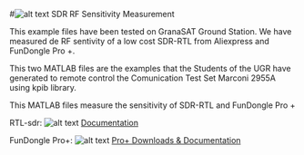 #![alt text](https://granasat.ugr.es/templates/sj_plus/favicon.ico "GranaSAT Logo") SDR RF Sensitivity Measurement

  This example files have been tested on GranaSAT Ground Station. We have measured de RF sentivity of a low cost SDR-RTL from Aliexpress and FunDongle Pro +.

  This two MATLAB files are the examples that the Students of the UGR have generated to remote control the Comunication Test Set Marconi 2955A using kpib library.

  This MATLAB files measure the sensitivity of SDR-RTL and FunDongle Pro +
  
  
  RTL-sdr: 
![alt text](http://erewhon.superkuh.com/gnuradio/rtlsdr_QS_FSC_USB_DVB-T.jpg "Funcube Dongle Pro+")
[Documentation](https://sites.google.com/site/fppghsa/The-Hobbyists-Guide-to-the-RTLSDR-Really-Cheap-Software-Defined-Radio)

  FunDongle Pro+: 
![alt text](https://images-eu.ssl-images-amazon.com/images/I/51VfOyMxW8L._SX300_.jpg "Funcube Dongle Pro+")
[Pro+ Downloads & Documentation](http://www.funcubedongle.com/?page_id=1225)

